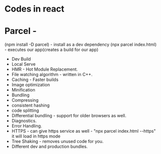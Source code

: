 # Codes in react

# Parcel -
(npm install -D parcel) - install as a dev dependency
(npx parcel index.html) - executes our app(creates a build for our app)
- Dev Build
- Local Serve
- HMR - Hot Module Replacement.
- File watching algorithm - written in C++.
- Caching - Faster builds
- Image optimization
- Minification
- Bundling
- Compressing
- consistent hashing
- code splitting
- Differential bundling - support for older browsers as well.
- Diagnostics.
- Error Handling.
- HTTPS - can give https service as well - "npx parcel index.html --https" it will load in https mode 
- Tree Shaking - removes unused code for you.
- Different dev and production bundles.
